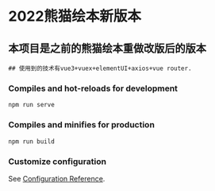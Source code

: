 # 2022熊猫绘本新版本

## 本项目是之前的熊猫绘本重做改版后的版本
```
## 使用到的技术有vue3+vuex+elementUI+axios+vue router.
```

### Compiles and hot-reloads for development
```
npm run serve
```

### Compiles and minifies for production
```
npm run build
```

### Customize configuration
See [Configuration Reference](https://cli.vuejs.org/config/).
